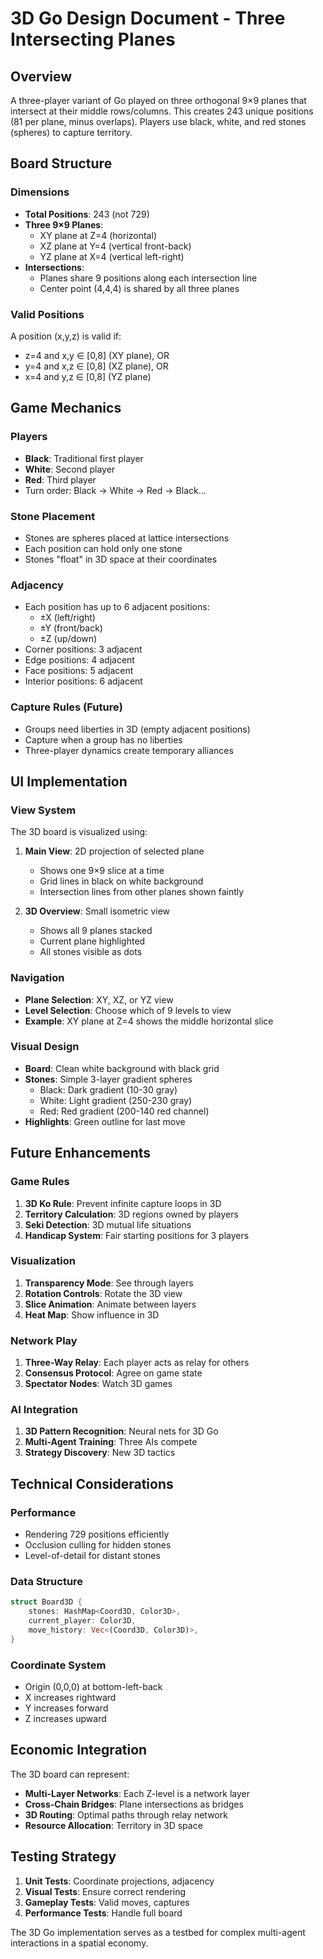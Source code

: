 # 3D Go Design Document - Three Intersecting Planes

## Overview

A three-player variant of Go played on three orthogonal 9×9 planes that intersect at their middle rows/columns. This creates 243 unique positions (81 per plane, minus overlaps). Players use black, white, and red stones (spheres) to capture territory.

## Board Structure

### Dimensions
- **Total Positions**: 243 (not 729)
- **Three 9×9 Planes**:
  - XY plane at Z=4 (horizontal)
  - XZ plane at Y=4 (vertical front-back)
  - YZ plane at X=4 (vertical left-right)
- **Intersections**: 
  - Planes share 9 positions along each intersection line
  - Center point (4,4,4) is shared by all three planes

### Valid Positions
A position (x,y,z) is valid if:
- z=4 and x,y ∈ [0,8] (XY plane), OR
- y=4 and x,z ∈ [0,8] (XZ plane), OR  
- x=4 and y,z ∈ [0,8] (YZ plane)

## Game Mechanics

### Players
- **Black**: Traditional first player
- **White**: Second player
- **Red**: Third player
- Turn order: Black → White → Red → Black...

### Stone Placement
- Stones are spheres placed at lattice intersections
- Each position can hold only one stone
- Stones "float" in 3D space at their coordinates

### Adjacency
- Each position has up to 6 adjacent positions:
  - ±X (left/right)
  - ±Y (front/back)  
  - ±Z (up/down)
- Corner positions: 3 adjacent
- Edge positions: 4 adjacent
- Face positions: 5 adjacent
- Interior positions: 6 adjacent

### Capture Rules (Future)
- Groups need liberties in 3D (empty adjacent positions)
- Capture when a group has no liberties
- Three-player dynamics create temporary alliances

## UI Implementation

### View System
The 3D board is visualized using:

1. **Main View**: 2D projection of selected plane
   - Shows one 9×9 slice at a time
   - Grid lines in black on white background
   - Intersection lines from other planes shown faintly

2. **3D Overview**: Small isometric view
   - Shows all 9 planes stacked
   - Current plane highlighted
   - All stones visible as dots

### Navigation
- **Plane Selection**: XY, XZ, or YZ view
- **Level Selection**: Choose which of 9 levels to view
- **Example**: XY plane at Z=4 shows the middle horizontal slice

### Visual Design
- **Board**: Clean white background with black grid
- **Stones**: Simple 3-layer gradient spheres
  - Black: Dark gradient (10-30 gray)
  - White: Light gradient (250-230 gray)
  - Red: Red gradient (200-140 red channel)
- **Highlights**: Green outline for last move

## Future Enhancements

### Game Rules
1. **3D Ko Rule**: Prevent infinite capture loops in 3D
2. **Territory Calculation**: 3D regions owned by players
3. **Seki Detection**: 3D mutual life situations
4. **Handicap System**: Fair starting positions for 3 players

### Visualization
1. **Transparency Mode**: See through layers
2. **Rotation Controls**: Rotate the 3D view
3. **Slice Animation**: Animate between layers
4. **Heat Map**: Show influence in 3D

### Network Play
1. **Three-Way Relay**: Each player acts as relay for others
2. **Consensus Protocol**: Agree on game state
3. **Spectator Nodes**: Watch 3D games

### AI Integration
1. **3D Pattern Recognition**: Neural nets for 3D Go
2. **Multi-Agent Training**: Three AIs compete
3. **Strategy Discovery**: New 3D tactics

## Technical Considerations

### Performance
- Rendering 729 positions efficiently
- Occlusion culling for hidden stones
- Level-of-detail for distant stones

### Data Structure
```rust
struct Board3D {
    stones: HashMap<Coord3D, Color3D>,
    current_player: Color3D,
    move_history: Vec<(Coord3D, Color3D)>,
}
```

### Coordinate System
- Origin (0,0,0) at bottom-left-back
- X increases rightward
- Y increases forward
- Z increases upward

## Economic Integration

The 3D board can represent:
- **Multi-Layer Networks**: Each Z-level is a network layer
- **Cross-Chain Bridges**: Plane intersections as bridges
- **3D Routing**: Optimal paths through relay network
- **Resource Allocation**: Territory in 3D space

## Testing Strategy

1. **Unit Tests**: Coordinate projections, adjacency
2. **Visual Tests**: Ensure correct rendering
3. **Gameplay Tests**: Valid moves, captures
4. **Performance Tests**: Handle full board

The 3D Go implementation serves as a testbed for complex multi-agent interactions in a spatial economy.